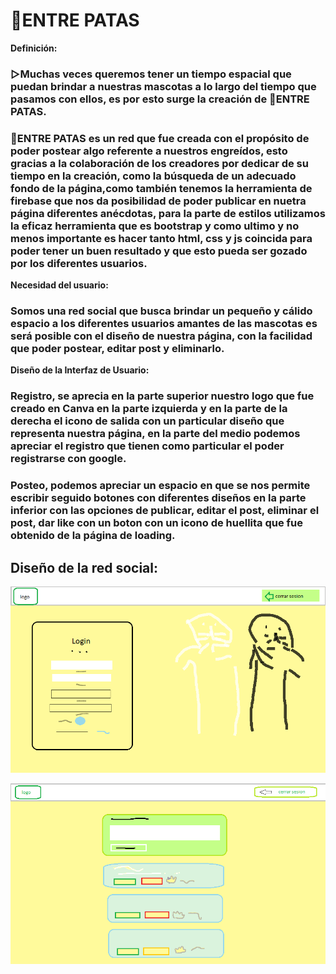 <h1><b>🐾ENTRE PATAS</b></h1>
<b>Definición:</b>
<h3>▷Muchas veces queremos tener un tiempo espacial que puedan brindar a nuestras mascotas a lo largo del tiempo que pasamos con ellos, es por esto surge la creación de  🐾ENTRE PATAS. </h3>
<h3> 🐾ENTRE PATAS es un red que fue creada con el propósito de poder postear algo referente a nuestros engreídos, esto gracias a la colaboración de los creadores por dedicar de su tiempo en la creación, como la búsqueda de un adecuado fondo de la página,como también tenemos la herramienta de firebase que nos da posibilidad de poder publicar en nuetra página diferentes anécdotas, para la parte de estilos utilizamos la eficaz herramienta que es bootstrap y como ultimo y no menos importante es hacer tanto html, css y js coincida para poder tener un buen resultado y que esto pueda ser gozado por los diferentes usuarios.</h3>

<b>Necesidad del usuario:</b>
<h3>Somos una red social que busca brindar un pequeño y cálido espacio a los diferentes usuarios amantes de las mascotas es será posible con el diseño de nuestra página, con la facilidad que poder postear, editar post y eliminarlo. </h3>

<b>Diseño de la Interfaz de Usuario:</b>
<h3>Registro, se aprecia en la parte superior nuestro logo que fue creado en Canva en la parte izquierda y en la parte de la derecha el icono de salida con un particular diseño que representa nuestra página, en la parte del medio podemos apreciar el registro que tienen como particular el poder registrarse con google.</h3>
<h3>Posteo, podemos apreciar un espacio en que se nos permite escribir seguido botones con diferentes diseños en la parte inferior con las opciones de publicar, editar el post, eliminar el post, dar like con un boton con un icono de huellita que fue obtenido de la página de loading. </h3>

<h2><b>Diseño de la red social:</b></h2>
<p align="center">
  <img src="assets/img/loginboceto.png" width="600"/>
</p>
<p align="center">
  <img src="assets/img/postboceto.png" width="600"/>
</p>


